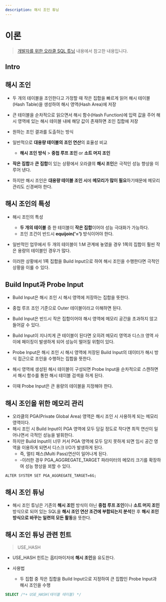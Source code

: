 ```yaml
---
description: 해시 조인 튜닝
---
```


# 이론

> [개발자를 위한 오라클 SQL 튜닝](https://www.hanbit.co.kr/store/books/look.php?p_code=E9267570814) 내용에서 참고한 내용입니다.

## Intro

## 해시 조인

- 두 개의 테이블을 조인한다고 가정할 때 작은 집합을 빠르게 읽어 해시 테이블(Hash Table)을 생성하여 해시 영역(Hash Area)에 저장
- 큰 테이블을 순차적으로 읽으면서 해시 함수(Hash Function)에 입력 값을 주어 해시 영역에 있는 해시 테이블 내에 해당 값이 존재하면 조인 집합에 저장
- 원하는 조인 결과를 도출하는 방식


- 일반적으로 **대용량 테이블의 조인 연산**의 효율성 비교
	- **해시 조인 방식** > **중첩 루프 조인** or **소트 머지 조인**

- **작은 집합**과 **큰 집합**이 있는 상황에서 오라클의 **해시 조인**은 극적인 성능 향상을 이루어 낸다.
- 하지만 해시 조인은 **대용량 테이블 조인 시**에 **메모리가 많이 필요**하기때문에 메모리 관리도 신경써야 한다.

## 해시 조인의 특성

- 해시 조인의 특성
	- **두 개의 테이블** 중 한 테이블이 **작은 집합**이어야 성능 극대화가 가능하다.
	- 조인 조건이 반드시 **equijoin('=')** 방식이어야 한다.

- 일반적인 업무에서 두 개의 테이블이 1:M 관계에 놓였을 경우 1쪽의 집합이 훨씬 작은 용량의 테이블인 경우가 많다.
- 이러한 상황에서 1쪽 집합을 Build Input으로 하여 해시 조인을 수행한다면 극적인 상황을 이룰 수 있다.

## Build Input과 Probe Input

- Build Input은 해시 조인 시 해시 영역에 저장하는 집합을 뜻한다.
- 중첩 루프 조인 기준으로 Outer 테이블이라고 이해하면 된다.
- Build Input은 반드시 작은 집합이어야 해시 영역에 메모리 공간을 초과하지 않고 들어갈 수 있다.
- Build Input이 지나치게 큰 테이블이 된다면 오히려 메모리 영역과 디스크 영역 사이에 페이징이 발생하게 되어 성능이 떨어질 위험이 있다.

- Probe Input은 해시 조인 시 해시 영역에 저장된 Build Input의 데이터가 해시 방식 접근으로 조인을 수행하는 집합을 뜻한다.
- 해시 영역에 생성된 해시 테이블이 구성되면 Probe Input을 순차적으로 스캔하면서 해시 함수를 통한 해시 테이블 검색을 하게 된다.
- 이때 Probe Input은 큰 용량의 테이블을 지정해야 한다.

## 해시 조인을 위한 메모리 관리

- 오라클의 PGA(Private Global Area) 영역은 해시 조인 시 사용하게 되는 메모리 영역이다.
- 해시 조인 시 Build Input이 PGA 영역에 모두 담길 정도로 작다면 최적 연산이 일어나면서 극적인 성능을 발휘한다.
- 하지만 Build Input이 너무 커서 PGA 영역에 모두 담지 못하게 되면 임시 공간 영역을 이용하게 되면서 디스크 I/O가 발생하게 된다.
	- 즉, 멀티 패스(Multi Pass)연산이 일어나게 된다.
	- -이러한 경우 PGA_AGGREGATE_TARGET 파라미터의 메모리 크기를 확장하여 성능 향상을 꾀할 수 있다.

```shell
ALTER SYSTEM SET PGA_AGGREGATE_TARGET=6G;
```

## 해시 조인 튜닝

- 해시 조인 튜닝은 기존의 **해시 조인** 방식이 아닌 **중첩 루프 조인**이나
  **소트 머지 조인** 방식으로 되어 있는 SQL을 **해시 조인 연산 조건에 부합되는지 분석**한 후 **해시 조인 방식으로 바꾸는 일련의 모든 활동**을 뜻한다.

## 해시 조인 튜닝 관련 힌트

> USE_HASH

- USE_HASH 힌트는 옵티마이저에 **해시 조인**을 유도한다.

- 사용법
	- 두 집합 중 작은 집합을 Build Input으로 지정하여 큰 집합인 Probe Input과 해시 조인을 수행

```sql
SELECT /*+ USE_HASH(테이블 테이블) */
```
